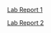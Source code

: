 [Lab Report 1](https://jjustinyyang.github.io/cse15l-lab-reports/report1/lab-report-1.html)

[Lab Report 2](https://jjustinyyang.github.io/cse15l-lab-reports/report1/lab-report-2.html)
